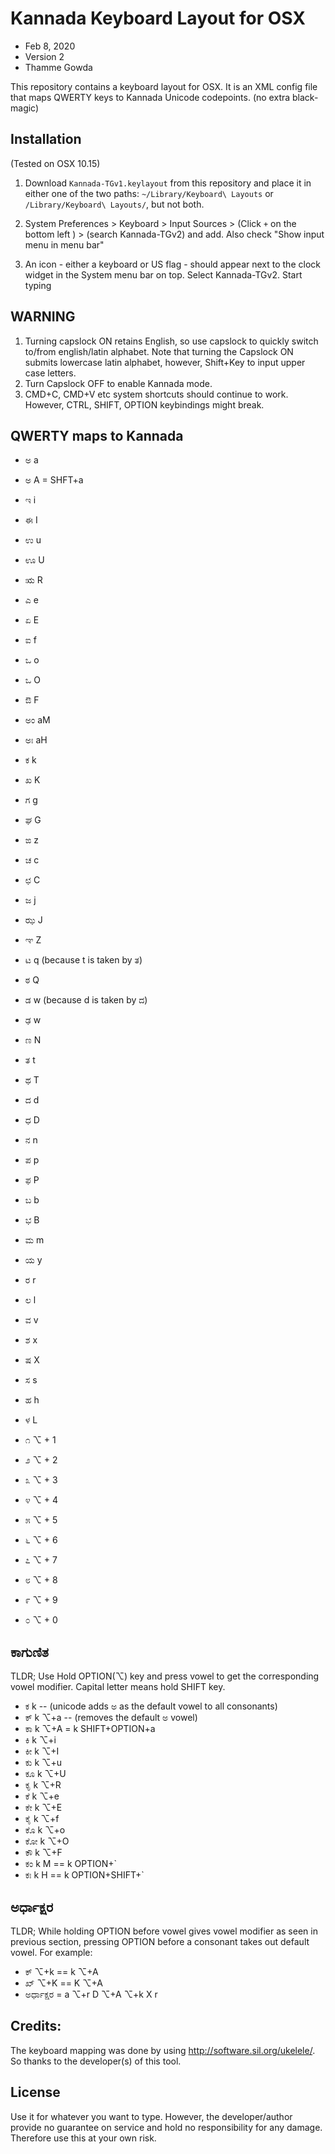 # Kannada Keyboard Layout for OSX

- Feb 8, 2020
- Version 2
- Thamme Gowda

This repository contains a keyboard layout for OSX. It is an XML config file that maps QWERTY keys to Kannada Unicode codepoints. (no extra black-magic)

## Installation
(Tested on OSX 10.15)
1. Download `Kannada-TGv1.keylayout` from this repository and place it in either one of the two paths: `~/Library/Keyboard\ Layouts` or `/Library/Keyboard\ Layouts/`, but not both.
2. System Preferences > Keyboard > Input Sources > (Click `+` on the bottom left ) > (search Kannada-TGv2) and add. Also check "Show input menu in menu bar"

3. An icon - either a keyboard or US flag - should appear next to the clock widget in the System menu bar on top. Select Kannada-TGv2. Start typing

## WARNING
1. Turning capslock ON retains English, so use capslock to quickly switch to/from english/latin alphabet. Note that turning the Capslock ON submits lowercase latin alphabet, however, Shift+Key to input upper case letters.
2. Turn Capslock OFF to enable Kannada mode.
3. CMD+C, CMD+V etc system shortcuts should continue to work. However, CTRL, SHIFT, OPTION keybindings might break.

## QWERTY maps to Kannada
- ಅ a
- ಅ A = SHFT+a
- ಇ i
- ಈ I
- ಉ u
- ಊ U
- ಋ R
- ಎ e
- ಏ E
- ಐ f
- ಒ o
- ಒ O
- ಔ F
- ಅಂ aM
- ಅಃ aH

- ಕ k
- ಖ K
- ಗ g
- ಘ G
- ಙ z

- ಚ c
- ಛ C
- ಜ j
- ಝ J
- ಞ Z

- ಟ q (because t is taken by ತ)
- ಠ Q
- ಡ w (because d is taken by ದ)
- ಢ w
- ಣ N

- ತ t
- ಥ T
- ದ d
- ಧ D
- ನ n

- ಪ p  
- ಫ P
- ಬ b
- ಭ B
- ಮ m

- ಯ y
- ರ r
- ಲ l
- ವ v
- ಶ x
- ಷ X
- ಸ s
- ಹ h
- ಳ L

- ೧   ⌥ + 1
- ೨   ⌥ + 2
- ೩   ⌥ + 3
- ೪   ⌥ + 4
- ೫   ⌥ + 5
- ೬   ⌥ + 6
- ೭   ⌥ + 7
- ೮   ⌥ + 8
- ೯   ⌥ + 9
- ೦   ⌥ + 0

## ಕಾಗುಣಿತ
TLDR; Use Hold OPTION(⌥) key and press vowel to get the corresponding vowel modifier. Capital letter means hold SHIFT key.
- ಕ  k    -- (unicode adds ಅ as the default vowel to all consonants)
- ಕ್  k ⌥+a -- (removes the default ಅ vowel) 
- ಕಾ k ⌥+A    = k SHIFT+OPTION+a
- ಕಿ k ⌥+i
- ಕೀ k ⌥+I
- ಕು k ⌥+u
- ಕೂ k ⌥+U
-  ಕೃ  k ⌥+R
- ಕೆ  k ⌥+e
- ಕೇ k ⌥+E
- ಕೈ k ⌥+f
- ಕೊ  k ⌥+o
- ಕೋ k ⌥+O
- ಕೌ k ⌥+F
- ಕಂ  k M  == k OPTION+`
-  ಕಃ  k H == k OPTION+SHIFT+`

## ಅರ್ಧಾಕ್ಷರ
TLDR; While holding OPTION before vowel gives vowel modifier as seen in previous section, pressing OPTION before a consonant takes out default vowel.
For example:
-  ಕ್ ⌥+k == k ⌥+A
-  ಖ್ ⌥+K == K ⌥+A
- ಅರ್ಧಾಕ್ಷರ = a ⌥+r D ⌥+A ⌥+k X r

## Credits:
The keyboard mapping was done by using http://software.sil.org/ukelele/. So thanks to the developer(s) of this tool.

## License
Use it for whatever you want to type. However, the developer/author provide no guarantee on service and hold no responsibility for any damage. Therefore use this at your own risk.
